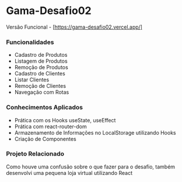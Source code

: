 # Gama-Desafio02

Versão Funcional - [https://gama-desafio02.vercel.app/]
 
### Funcionalidades

- Cadastro de Produtos
- Listagem de Produtos
- Remoção de Produtos
- Cadastro de Clientes
- Listar Clientes
- Remoção de Clientes
- Navegação com Rotas

### Conhecimentos Aplicados

- Prática com os Hooks useState, useEffect
- Prática com react-router-dom
- Armazenamento de Informações no LocalStorage utilizando Hooks
- Criação de Componentes

### Projeto Relacionado

Como houve uma confusão sobre o que fazer para o desafio, também desenvolvi uma pequena loja virtual utilizando React


